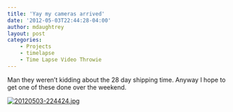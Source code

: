 ```yaml
---
title: 'Yay my cameras arrived'
date: '2012-05-03T22:44:28-04:00'
author: mdaughtrey
layout: post
categories:
    - Projects
    - timelapse
    - Time Lapse Video Throwie
---
```


Man they weren’t kidding about the 28 day shipping time. Anyway I hope to get one of these done over the weekend.

[![20120503-224424.jpg](/assets/uploads/2012/05/20120503-224424.jpg)](/assets/uploads/2012/05/20120503-224424.jpg)
